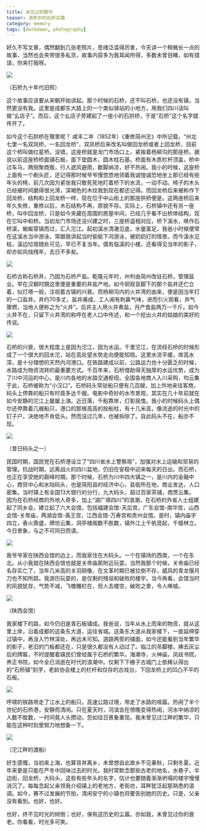 ```yaml
---
title: 未见过的繁华
teaser: 消失中的石桥古镇
category: memory
tags: [markdown, photography]
---
```


好久不写文章，偶然翻到几张老照片，思绪泛滥得厉害，今天讲一个稍微长一点的故事，当然也会夹带很多私货，故事内容多为我耳闻所得，多数未曾目睹，如有错误，你来打我呀。

![](../_assets/images/shiqiao/1.png)

（石桥九十年代旧照）

这个故事应该要从宋朝开始讲起。那个时候的石桥，还不叫石桥，也还没有镇，当然更没有我。这里是成都东大路上的一个类似驿站的小地方，用我们四川话叫做“幺店子”。而后，这个幺店子旁建起了一座小的石拱桥，于是“石桥”这个名字就传开了。

如今这个石拱桥在哪里呢？ 咸丰二年（1852年）《重修简州志》中所记载，“州北七里一名双凤桥，一名回龙桥”，双凤桥后来改名叫做回龙桥或者上回龙桥，目前这个桥叫做红星桥。没错，这座桥就是龙门市场口上，紧挨着杨柳沟的那座桥。据说以前这座桥桥面铺石板，面下垫圆木，圆木枕石基。桥面有木质栏杆顶盖，桥中过车马，两侧聚商贩，行人遮风避雨，歇脚纳凉，好不热闹。我小的时候，这座桥上面有一个剃头匠，还记得那时候爷爷慢悠悠地领着我诚惶诚恐地坐上那已经有些年头的椅，前几次因为紧张我只敢死死地盯着桥下的水流，一动不动。椅子的木头已经被时间磨得很光滑，深褐色的木纹我到现在都还记得。而回龙桥后来被称作下回龙桥，结构和上回龙桥一样，现在位于中山街上的那座拱桥便是。这两座桥后来年久失修，重修以后，木石结构不再，原貌不存。实际上，石桥镇中还有另一座桥，叫中回龙桥，只是如今夹藏在周围的房屋中间，已经几乎看不出桥体结构，现在它叫中和桥。当初龙门市场还没兴建之时，三座桥遥相对应，桥下溪水，唤作石桥溪，蜿蜒穿镇而过，汇入沱江。起初溪水清澈见底，水量富足，我爸小时候便常在这溪水当中游泳，常跟我讲起当时偷偷下河游泳，被奶奶打的情景。而今溪水见枯，溪边垃圾随处可见，早已不复当年。偶有临溪的小楼，还看得见当年的影子，却亦如风烛残年，去日不多矣。

![](../_assets/images/shiqiao/2.jpg)

石桥古称石桥井，乃因为石桥产盐。乾隆元年时，州判由简州改驻石桥，管理盐业。早在汉朝时期这里便是重要的井盐产地。如今铜观音脚下的那个盐井还伫立着，似灯塔一般，注视着古镇的兴衰。而杨柳沟内的火井湾的由来，便是因当年打的一口盐井。井约70多丈，盐井甫成，工人闻有刺鼻气味，进而引火观看，井气骤燃，当地人便称之为“火井”。后井主人用火井煮盐，月产食盐两万一千斤。如今火井不在，只留下火井湾的称呼在老人口中传述，和一个挖出火井的姑娘的美好的传说。

![](../_assets/images/shiqiao/3.jpg)

石桥的兴衰，很大程度上是因为沱江，因为水运。千里沱江，在流经石桥的时候形成了一个很大的回水沱，站在高处望水势走向便能知晓。这里水流平缓，岸高水深，是十分理想的天然内河港口。在铁路建成以前，公路运力也十分匮乏的时候，水路成为物资流转的最重要方式。千百年来，石桥借助得天独厚的水运优势，成为了川中河运的中心，是川内各地的水路交通枢纽。全国各地商人入川采购，均云集于此，石桥被称为“小汉口”。石桥码头常驻船只便有几百艘，加上外地来往客商，码头上停靠的船只有时竟多达千艘。电影中奇妙的水市景观，其实在几十年前就在如今安静的沱江上屡屡上演。近日落，千船靠岸，灯影摇曳。我小的时候码头上偶尔还停靠着几艘船只，港口的那根高高的拴船柱，有十几米高，像流逝的时光中的钉子户，决绝地不肯低头。然而没过几年，也被拆除了。自此码头不在，船亦不现。

![](../_assets/images/shiqiao/4.jpg)

（昔日码头之一）

民国时期，国民党在石桥港设立了“四川省水上警察局”，加强对水上运输和贸易的管理。抗战时期，远离战火的四川盆地，仍旧在安稳中迎来每天的日出。而石桥，也正在享受她的巅峰时期。那个时候，石桥为川中四大镇之一，是川内的金融中心，商贸中心和水陆码头，也是简阳县的经济中心，县衙所在地，商业发达，人口密集。当时镇上有全国13大银行的分行，九大码头，超过百家茶铺，商贾云集。因为在石桥经商的外地人奇多，加上“湖广填四川”的浪潮，在石桥的外省人士组建起了同乡会，建立起了六大会馆，包括福建会馆-天后宫，广东会馆-南华宫，山西会馆-关帝庙，两湖会馆-禹王宫，江西会馆-万寿宫和贵州会馆。是时，镇内庙宇四立，香火鼎盛，牌坊云集，洞亭楼阁数不胜数，镇外江上千帆竞起，千樯林立。今日景象，与之不可同日而语。

![](../_assets/images/shiqiao/5.jpg)

我爷爷家在陕西会馆的边上，而我家住在大码头。一个在镇场的西南，一个在东北。从小我就在陕西会馆也就是关帝庙那附近玩耍。当然我那个时候，关帝庙已经名存实亡了，当年几米高的关羽铜像，在文革时期已被拉倒不存，威风的青龙偃月刀也不知所踪。我游历玩耍的，是仅剩的残垣和破败的楼宇。当今再看，会馆当时的风貌犹存，气势不减，飞檐雕栏在，但人去楼空，破败之景，令人唏嘘。

![](../_assets/images/shiqiao/6.jpg)

（陕西会馆）

我家楼下的路，如今仍旧是青石板铺成。我爸说，当年从水上而来的物资，就从这里上岸，沿着成都的这条东大道，运往省城。这条东大道从我家楼下，一直延伸穿过镇中，再没入竹林深处，再远未可知。道路两旁的铺面，如今还能看到当年繁华的影子，老旧的门板都还在，只是很久都没有人动过了。临江的吊脚楼，拂去灰尘后的牌匾，不时提醒着镇民们曾经属于石桥的繁华。海潮寺，火神庙，凤歧书院，养正书院，如今全已消逝在时代的浪潮中。仅剩下下栅子古城门上依稀认得出的“石桥镇”刻字，老龄协会楼上的栏杆和仅存的古戏台，下回龙桥上的凹凸不平的石板。

![](../_assets/images/shiqiao/7.jpg)

呼啸的铁路带走了江水上的船只。高速公路过境，带走了水路的喧嚣。热闹了半个世纪的石桥港，安静而清闲。只在夏天时，河滨会在傍晚变得热闹，河水中纳凉的人数不胜数，一时间竟人头攒动，忽如往日景象重现。我未曾见过江畔的繁华，只能在这种时刻里努力地想象一下。

![](../_assets/images/shiqiao/8.jpg)

（沱江畔的渡船）

好生感慨，当初来上海，也算背井离乡，未曾想自此故乡不见春秋，只剩冬夏。近年来更是只能在严冬中回味过去的时光。我时常默念那些古老的地名，水巷子，半边街，回龙桥，大码头，这些有些年头的名字，估计也要随着渐渐坍塌的楼宇慢慢消沉了。每每念起父亲领我介绍镇上的老地方，老街坊，耳畔犹泛起那熟悉的语调。如今，赛不过发展的节拍，清闲安宁的小镇也将要告别她的历史。只是，父亲没有看到。也好，也好。

也好，终不见时光的倾倒；也好，保有这历史的尘嚣。亦如我，未曾见过你的衰老。你看看，时光多可笑。

